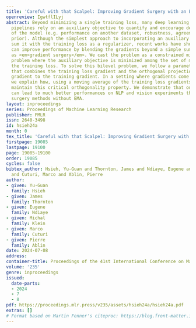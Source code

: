 ```yaml
---
title: 'Careful with that Scalpel: Improving Gradient Surgery with an EMA'
openreview: IgwtflILyj
abstract: Beyond minimizing a single training loss, many deep learning estimation
  pipelines rely on an auxiliary objective to quantify and encourage desirable properties
  of the model (e.g. performance on another dataset, robustness, agreement with a
  prior). Although the simplest approach to incorporating an auxiliary loss is to
  sum it with the training loss as a regularizer, recent works have shown that one
  can improve performance by blending the gradients beyond a simple sum; this is known
  as <em>gradient surgery</em>. We cast the problem as a constrained minimization
  problem where the auxiliary objective is minimized among the set of minimizers of
  the training loss. To solve this bilevel problem, we follow a parameter update direction
  that combines the training loss gradient and the orthogonal projection of the auxiliary
  gradient to the training gradient. In a setting where gradients come from mini-batches,
  we explain how, using a moving average of the training loss gradients, we can carefully
  maintain this critical orthogonality property. We demonstrate that our method, Bloop,
  can lead to much better performances on NLP and vision experiments than other gradient
  surgery methods without EMA.
layout: inproceedings
series: Proceedings of Machine Learning Research
publisher: PMLR
issn: 2640-3498
id: hsieh24a
month: 0
tex_title: 'Careful with that Scalpel: Improving Gradient Surgery with an {EMA}'
firstpage: 19085
lastpage: 19100
page: 19085-19100
order: 19085
cycles: false
bibtex_author: Hsieh, Yu-Guan and Thornton, James and Ndiaye, Eugene and Klein, Michal
  and Cuturi, Marco and Ablin, Pierre
author:
- given: Yu-Guan
  family: Hsieh
- given: James
  family: Thornton
- given: Eugene
  family: Ndiaye
- given: Michal
  family: Klein
- given: Marco
  family: Cuturi
- given: Pierre
  family: Ablin
date: 2024-07-08
address:
container-title: Proceedings of the 41st International Conference on Machine Learning
volume: '235'
genre: inproceedings
issued:
  date-parts:
  - 2024
  - 7
  - 8
pdf: https://proceedings.mlr.press/v235/assets/hsieh24a/hsieh24a.pdf
extras: []
# Format based on Martin Fenner's citeproc: https://blog.front-matter.io/posts/citeproc-yaml-for-bibliographies/
---
```


